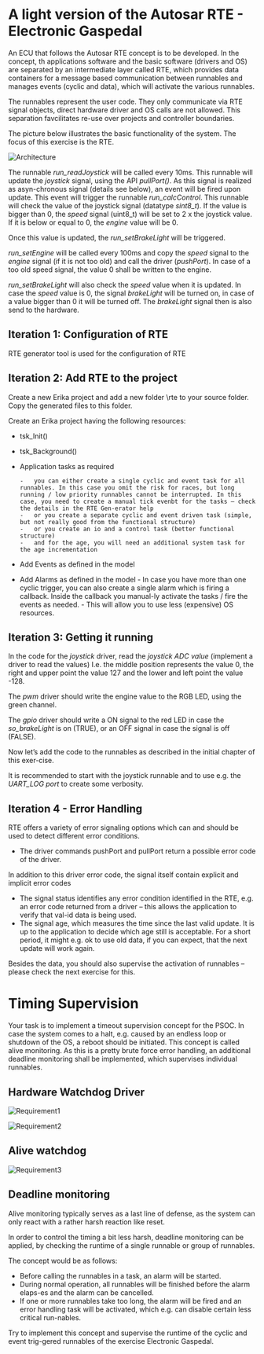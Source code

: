 # A light version of the Autosar RTE - **Electronic Gaspedal** #

An ECU that follows the Autosar RTE concept is to be developed. In the concept, th applications software and the basic software (drivers and OS) are separated by an intermediate layer called RTE, which provides data containers for a message based communication between runnables and manages events (cyclic and data), which will activate the various runnables. 

The runnables represent the user code. They only communicate via RTE signal objects, direct hardware driver and OS calls are not allowed. This separation favcilitates re-use over projects and controller boundaries. 

The picture below illustrates the basic functionality of the system. The focus of this exercise is the RTE.

![Architecture](./img/Architecture.png)

The runnable *run_readJoystick* will be called every 10ms. This runnable will update the *joystick* signal, using the API *pullPort()*. As this signal is realized as asyn-chronous signal (details see below), an event will be fired upon update.
This event will trigger the runnable *run_calcControl*. This runnable will check the value of the joystick signal (datatype *sint8_t*). If the value is bigger than 0, the *speed* signal (uint8_t) will be set to 2 x the joystick value. If it is below or equal to 0, the *engine* value will be 0.

Once this value is updated, the *run_setBrakeLight* will be triggered.


*run_setEngine* will be called every 100ms and copy the *speed* signal to the *engine* signal (if it is not too old) and call the driver (*pushPort*). In case of a too old speed signal, the value 0 shall be written to the engine.

*run_setBrakeLight* will also check the *speed* value when it is updated. In case the *speed* value is 0, the signal *brakeLight* will be turned on, in case of a value bigger than 0 it will be turned off. The *brakeLight* signal then is also send to the hardware.

## Iteration 1: Configuration of RTE ##
RTE generator tool is used for the configuration of RTE

## Iteration 2: Add RTE to the project ##

Create a new Erika project and add a new folder \rte to your source folder. Copy the generated files to this folder.

Create an Erika project having the following resources:
-   tsk_Init()
-   tsk_Background()
-   Application tasks as required
    
        -   you can either create a single cyclic and event task for all runnables. In this case you omit the risk for races, but long running / low priority runnables cannot be interrupted. In this case, you need to create a manual tick evenbt for the tasks – check the details in the RTE Gen-erator help
        -   or you create a separate cyclic and event driven task (simple, but not really good from the functional structure)
        -   or you create an io and a control task (better functional structure)
        -   and for the age, you will need an additional system task for the age incrementation
-   Add Events as defined in the model
-   Add Alarms as defined in the model
        -   In case you have more than one cyclic trigger, you can also create a single alarm which is firing a callback. Inside the callback you manual-ly activate the tasks / fire the events as needed.
        -   This will allow you to use less (expensive) OS resources.

## Iteration 3: Getting it running ##

In the code for the *joystick* driver, read the *joystick ADC value* (implement a driver to read the values) I.e. the middle position represents the value 0, the right and upper point the value 127 and the lower and left point the value -128. 

The *pwm* driver should write the engine value to the RGB LED, using the green channel.

The *gpio* driver should write a ON signal to the red LED in case the *so_brakeLight* is on (TRUE), or an OFF signal in case the signal is off (FALSE).

Now let’s add the code to the runnables as described in the initial chapter of this exer-cise.

It is recommended to start with the joystick runnable and to use e.g. the *UART_LOG port* to create some verbosity.

## Iteration 4 - Error Handling ##

RTE offers a variety of error signaling options which can and should be used to detect different error conditions.
-   The driver commands pushPort and pullPort return a possible error code of the driver.

In addition to this driver error code, the signal itself contain explicit and implicit error codes
-   The signal status identifies any error condition identified in the RTE, e.g. an error code returned from a driver – this allows the application to verify that val-id data is being used.
-   The signal age, which measures the time since the last valid update. It is up to the application to decide which age still is acceptable. For a short period, it might e.g. ok to use old data, if you can expect, that the next update will work again.

Besides the data, you should also supervise the activation of runnables – please check the next exercise for this.

# Timing Supervision #

Your task is to implement a timeout supervision concept for the PSOC. In case the system comes to a halt, e.g. caused by an endless loop or shutdown of the OS, a reboot should be initiated. This concept is called alive monitoring. As this is a pretty brute force error handling, an additional deadline monitoring shall be implemented, which supervises individual runnables.

## Hardware Watchdog Driver ##

![Requirement1](./img/Requirement1.png)

![Requirement2](./img/Requirement2.png)


## Alive watchdog ##

![Requirement3](./img/Requirement3.png)


## Deadline monitoring ##

Alive monitoring typically serves as a last line of defense, as the system can only react with a rather harsh reaction like reset.

In order to control the timing a bit less harsh, deadline monitoring can be applied, by checking the runtime of a single runnable or group of runnables.

The concept would be as follows:
-   Before calling the runnables in a task, an alarm will be started.
-   During normal operation, all runnables will be finished before the alarm elaps-es and the alarm can be cancelled.
-   If one or more runnables take too long, the alarm will be fired and an error handling task will be activated, which e.g. can disable certain less critical run-nables.

Try to implement this concept and supervise the runtime of the cyclic and event trig-gered runnables of the exercise Electronic Gaspedal.